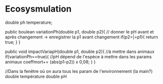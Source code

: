 # Ecosysmulation
double ph temperature;

public boulean variationPh(double p1, double p2){ // donner le pH avant et après changement -> enregistrer la p1 avant 								changement
	if(p2=|=p1){
		return true;
	}
}

public void impactVariapH(double p1, double p2){ //à mettre dans animaux
	if(variationPh==true){ //pH dépend de l'espèce à mettre dans les params animaux
		coeffmort+= (abs(p1-p2)) x 0,08;
	}
}


//Dans la fenêtre où on aura tous les param de l'environnement (la main?)
double température 
double pH


